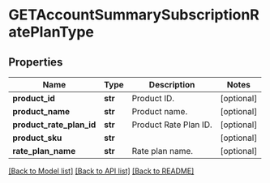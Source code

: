 # GETAccountSummarySubscriptionRatePlanType

## Properties
Name | Type | Description | Notes
------------ | ------------- | ------------- | -------------
**product_id** | **str** | Product ID.  | [optional] 
**product_name** | **str** | Product name.  | [optional] 
**product_rate_plan_id** | **str** | Product Rate Plan ID.  | [optional] 
**product_sku** | **str** |  | [optional] 
**rate_plan_name** | **str** | Rate plan name.  | [optional] 

[[Back to Model list]](../README.md#documentation-for-models) [[Back to API list]](../README.md#documentation-for-api-endpoints) [[Back to README]](../README.md)


